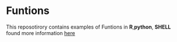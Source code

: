 # Funtions
This reposotirory contains examples of Funtions in **R**,**python**, **SHELL**  
found more information [here](https://www.python-course.eu/os_module_shell.php)

